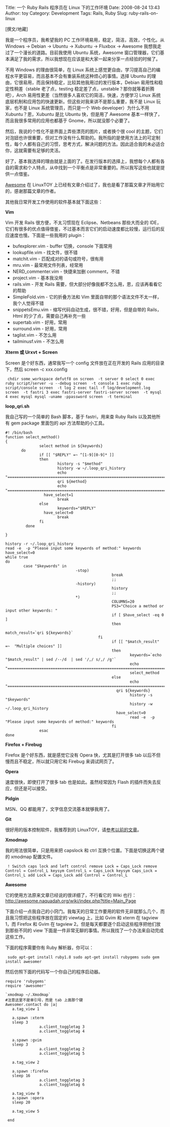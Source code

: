 Title: 一个 Ruby Rails 程序员在 Linux 下的工作环境
Date: 2008-08-24 13:43
Author: toy
Category: Development
Tags: Rails, Ruby
Slug: ruby-rails-on-linux

[撰文/地藏]

我是一个程序员，我希望我的 PC 工作环境易用，稳定，简洁，高效，个性化。从
Windows -> Debian -> Ubuntu -> Xubuntu -> Fluxbox -> Awesome
我想我走过了一个漫长的道路。目前我使用 Ubuntu 系统，Awesome
窗口管理器，它们基本满足了我的需求，所以我想现在应该是和大家一起来分享一点经验的时候了。

不用 Windows 的理由很简单，在 Linux
系统上感觉更自由，学习提高自己的编程水平更容易，而且基本不会有重装系统这种烦心的事情。选择
Ubuntu 的理由，它很易用，而且保持稳定，比较其他我用过的发行版本，Debian
易用性和稳定性稍差（stable 老了点，testing
稳定差了点，unstable？那你就等着折腾吧），Arch
易用性更差（当然很多人喜欢它的简洁，快速，方便学习 Linux
系统底层机制和应用包的快速更新。但这些对我来讲不是那么重要，我不是 Linux
玩家，也不是 Linux 系统管理员，而只是一个 Web developer）为什么不用
Xubuntu？恩，Xubuntu 是比 Ubuntu 快，但是用了 Awesome
基本一样快了，而且我很多常用的应用也都基于 Gnome，所以就没那个必要了。

然后，我说的个性化不是界面上弄些漂亮的图片，或者换个很 cool
的主题，它们对泡妞也许很重要，但对工作没有什么帮助的。我所指的是使用方法上的可定制性，每个人都有自己的习惯，思考方式，解决问题的方法。因此适合我的未必适合你，这就需要有足够的灵活。

好了，基本我选择的理由就是上面的了。在发行版本的选择上，我想每个人都有各自的需求和个人特点，从中找到一个平衡点是非常重要的。所以我写这些也就是提供一点借鉴。

[Awesome](http://linuxtoy.org/archives/awesome.html) 在 LinuxTOY
上已经有文章介绍过了，我也是看了那篇文章才开始用它的，感谢那篇文章的作者。

其他我日常开发工作使用的软件基本就下面这些：

**Vim**

Vim 开发 Rails 很方便，不太习惯现在 Eclipse、Netbeans 那些大而全的
IDE，它们有很多的优点值得借鉴，不过基本而言它们的启动速度都比较慢，运行后的反应速度也慢。下面是一些我用的
plugin：

-   bufexplorer.vim - buffer 切换，console 下面常用
-   lookupfile.vim - 找文件，很不错
-   matchit.vim - 匹配成对的语句或符号，很有用
-   mru.vim - 最常用文件列表，经常用
-   NERD\_commenter.vim - 快捷来加删 comment，不错
-   project.vim - 基本我没用
-   rails.vim - 开发 Rails
    需要，但大部分好像我都不怎么用，恩，应该再看看它的帮助
-   SimpleFold.vim - 它的折叠方法和 Vim
    里面自带的那个语法文件不太一样，我个人觉得不错
-   snippetsEmu.vim - 缩写代码自动生成，很不错，好用，但是自带的
    Rails，Html 的少了点，需要自己再补充一些
-   supertab.vim - 好用，常用
-   surround.vim - 好用，常用
-   taglist.vim - 不怎么用
-   tailminusf.vim - 不怎么用

**Xterm 或 Urxvt + Screen**

Screen 是个好东西，通常我写一个 config 文件放在正在开发的 Rails
应用的目录下，然后 screen -c xxx.config  

` chdir some_workspace defutf8 on screen  -t server 0 select 0 exec ruby script/server -u --debug screen  -t console 1 exec ruby script/console screen  -t log 2 exec tail -f log/development.log screen  -t fastri 3 exec fastri-server fastri-server screen  -t mysql 4 exec mysql mysql -uname -ppassword screen  -t terminal`

**loop\_qri.sh**

我自己写的一个简单的 Bash 脚本，基于 fastri，用来查 Ruby Rails
以及其他所有 gem package 里面包的 api 方法帮助的小工具。


    #! /bin/bash
    function select_method()
    {
                   select method in ${keywords}
           do
                   if [[ "$REPLY" =~ ^[1-9][0-9]* ]]
                   then
                           history -s "$method"
                           history -w ~/.loop_qri_history
                           echo
    "============================================================================================="
                           qri ${method}
                           echo
    "============================================================================================="
                     have_select=1
                           break
                   else
                           keywords="$REPLY"
                     have_select=0
                           break
                   fi
             done

    }

    history -r ~/.loop_qri_history
    read -e  -p "Please input some keywords of method:" keywords
    have_select=0
    while true
    do
            case "$keywords" in
                                   -stop)
                                                   break
                                                   ;;
                                   -history)
                                                   history
                                                   ;;
                                   *)
                                                   COLUMNS=20
                                                   PS3="Choice a method or input other keywords: "
                                                   if [ $have_select -eq 0 ]
                                                   then
                                                                   match_result=`qri ${keywords}`
                                             fi
                                                   if [[ "$match_result" =~  "Multiple choices" ]]
                                                   then
                                                           keywords=`echo  "$match_result" | sed /--/d  | sed '/,/ s/,/ /g'`
                                                           echo
    "============================================================================================="
                                                           select_method
                                                   else
                                                           echo
    "============================================================================================="
                                                     qri ${keywords}
                                                           history -s "$keywords"
                                                           history -w ~/.loop_qri_history
                                                     have_select=0
                                                           read -e  -p "Please input some keywords of method:" keywords
                                                   fi
                   esac
    done

**Firefox + Firebug**

Firefox 是个好东西，就是感觉它没有 Opera 快，尤其是打开很多 tab
以后不但慢而且不稳定，所以就只用它和 Firebug 来调试网页了。

**Opera**

速度很快，即使打开了很多 tab 也是如此。虽然经常因为 Flash
的插件而失去反应，但还是可以接受。

**Pidgin**

MSN、QQ 都能用了，文字信息交流基本就够我用了。

**Git**

很好用的版本控制软件，我推荐到的
LinuxTOY，请[参考以前的文章](http://linuxtoy.org/archives/git.html)。

**Xmodmap**

我的用法很简单，只是用来把 capslock 和 ctrl
互换个位置。下面是切换这两个键的 xmodmap 配置文件。  

` ! Switch caps lock and left control remove Lock = Caps_Lock remove Control = Control_L keysym Control_L = Caps_Lock keysym Caps_Lock = Control_L add Lock = Caps_Lock add Control = Control_L`

**Awesome**

它的使用方法原来文章已经说的很详细了，不行看它的 Wiki
也行：<http://awesome.naquadah.org/wiki/index.php?title=Main_Page>

下面介绍一点我自己的小窍门。我每天的日常工作要用的软件无非就那么几个，而且我习惯把这些程序放在固定的
viewtag 上，比如 Gvim 和 xterm 在 tagview 1，而 Firefox 和 Gvim 在
tagview 2。但是每天都要逐个启动这些程序把他们放到那些不同的 view
下面是一件非常无聊的事情。所以我找了一个办法来自动完成这些工作。

下面的程序需要你有 Ruby 解析器，你可以：  

` sudo apt-get install ruby1.8 sudo apt-get install rubygems sudo gem install awesomer`

然后仿照下面的代码写一个你自己的程序启动器。


    require 'rubygems'
    require 'awesomer'

    `xmodmap ~/.Xmodmap`
    #注意这里不是单引号，而是 tab 上面那个键
    Awesomer.contact do |a|
       a.tag_view 1

       a.spawn :xterm
       sleep 3
                   a.client_toggletag 3
                   a.client_toggletag 4

       a.spawn :gvim
       sleep 3
                   a.client_toggletag 2
                   a.client_toggletag 5

       a.tag_view 2

       a.spawn :firefox
       sleep 16
                   a.client_toggletag 3
                   a.client_toggletag 6

       a.tag_view 9
       a.spawn :opera
       sleep 20

       a.tag_view 5

     end

